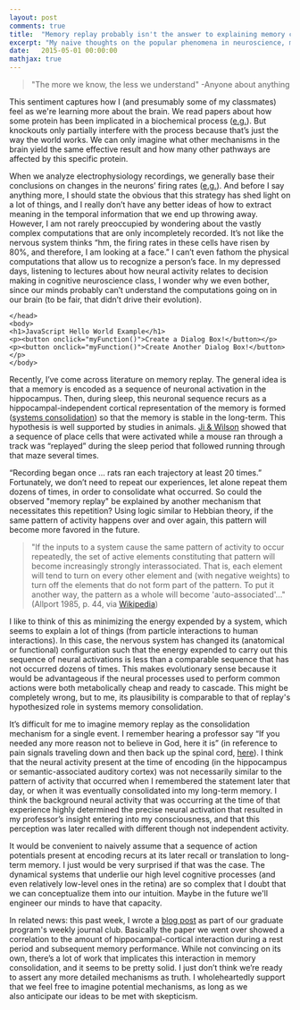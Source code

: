 ```yaml
---
layout: post
comments: true
title:  "Memory replay probably isn't the answer to explaining memory consolidation"
excerpt: "My naive thoughts on the popular phenomena in neuroscience, memory replay"
date:   2015-05-01 00:00:00
mathjax: true
---
```


<blockquote>"The more we know, the less we understand"
-Anyone about anything</blockquote>
This sentiment captures how I (and presumably some of my classmates) feel as we're learning more about the brain. We read papers about how some protein has been implicated in a biochemical process (<a href="http://www.ncbi.nlm.nih.gov/pubmed/24050402">e.g.</a>). But knockouts only partially interfere with the process because that’s just the way the world works. We can only imagine what other mechanisms in the brain yield the same effective result and how many other pathways are affected by this specific protein.

When we analyze electrophysiology recordings, we generally base their conclusions on changes in the neurons’ firing rates (<a href="http://www.pnas.org/content/111/22/8251.abstract">e.g.</a>). And before I say anything more, I should state the obvious that this strategy has shed light on a lot of things, and I really don’t have any better ideas of how to extract meaning in the temporal information that we end up throwing away. However, I am not rarely preoccupied by wondering about the vastly complex computations that are only incompletely recorded. It’s not like the nervous system thinks “hm, the firing rates in these cells have risen by 80%, and therefore, I am looking at a face.” I can’t even fathom the physical computations that allow us to recognize a person’s face. In my depressed days, listening to lectures about how neural activity relates to decision making in cognitive neuroscience class, I wonder why we even bother, since our minds probably can’t understand the computations going on in our brain (to be fair, that didn’t drive their evolution).


<html lang="en">
    <head>
        <meta charset="utf-8">
        <title>Sliders</title>
        
<script type="text/javascript" src="/css/fake.js"></script>

    </head>
    <body>
    <h1>JavaScript Hello World Example</h1>
    <p><button onclick="myFunction()">Create a Dialog Box!</button></p>
	<p><button onclick="myFunction()">Create Another Dialog Box!</button></p>
    </body>
</html>

Recently, I’ve come across literature on memory replay. The general idea is that a memory is encoded as a sequence of neuronal activation in the hippocampus. Then, during sleep, this neuronal sequence recurs as a hippocampal-independent cortical representation of the memory is formed (<a href="http://en.wikipedia.org/wiki/Memory_consolidation#Systems_consolidation">systems consolidation</a>) so that the memory is stable in the long-term. This hypothesis is well supported by studies in animals. <a href="http://www.ncbi.nlm.nih.gov/pubmed/17173043">Ji &amp; Wilson</a> showed that a sequence of place cells that were activated while a mouse ran through a track was “replayed” during the sleep period that followed running through that maze several times.

“Recording began once ... rats ran each trajectory at least 20 times.” Fortunately, we don’t need to repeat our experiences, let alone repeat them dozens of times, in order to consolidate what occurred. So could the observed "memory replay" be explained by another mechanism that necessitates this repetition? Using logic similar to Hebbian theory, if the same pattern of activity happens over and over again, this pattern will become more favored in the future.
<blockquote>"If the inputs to a system cause the same pattern of activity to occur repeatedly, the set of active elements constituting that pattern will become increasingly strongly interassociated. That is, each element will tend to turn on every other element and (with negative weights) to turn off the elements that do not form part of the pattern. To put it another way, the pattern as a whole will become 'auto-associated'..." (Allport 1985, p. 44, via <a href="http://en.wikipedia.org/wiki/Hebbian_theory">Wikipedia</a>)</blockquote>
I like to think of this as minimizing the energy expended by a system, which seems to explain a lot of things (from particle interactions to human interactions). In this case, the nervous system has changed its (anatomical or functional) configuration such that the energy expended to carry out this sequence of neural activations is less than a comparable sequence that has not occurred dozens of times. This makes evolutionary sense because it would be advantageous if the neural processes used to perform common actions were both metabolically cheap and ready to cascade. This might be completely wrong, but to me, its plausibility is comparable to that of replay's hypothesized role in systems memory consolidation.

It’s difficult for me to imagine memory replay as the consolidation mechanism for a single event. I remember hearing a professor say “If you needed any more reason not to believe in God, here it is” (in reference to pain signals traveling down and then back up the spinal cord, <a href="https://code.google.com/p/ahuman/wiki/SpinalCordTracts">here</a>). I think that the neural activity present at the time of encoding (in the hippocampus or semantic-associated auditory cortex) was not necessarily similar to the pattern of activity that occurred when I remembered the statement later that day, or when it was eventually consolidated into my long-term memory. I think the background neural activity that was occurring at the time of that experience highly determined the precise neural activation that resulted in my professor’s insight entering into my consciousness, and that this perception was later recalled with different though not independent activity.

It would be convenient to naively assume that a sequence of action potentials present at encoding recurs at its later recall or translation to long-term memory. I just would be very surprised if that was the case. The dynamical systems that underlie our high level cognitive processes (and even relatively low-level ones in the retina) are so complex that I doubt that we can conceptualize them into our intuition. Maybe in the future we'll engineer our minds to have that capacity.

In related news: this past week, I wrote a <a href="https://ucsdneuro.wordpress.com/2015/04/26/hippocampal-cortical-interactions-underly-memory-consolidation/">blog post</a> as part of our graduate program's weekly journal club. Basically the paper we went over showed a correlation to the amount of hippocampal-cortical interaction during a rest period and subsequent memory performance. While not convincing on its own, there’s a lot of work that implicates this interaction in memory consolidation, and it seems to be pretty solid. I just don’t think we’re ready to assert any more detailed mechanisms as truth. I wholeheartedly support that we feel free to imagine potential mechanisms, as long as we also anticipate our ideas to be met with skepticism.